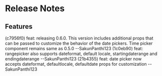 
# Release Notes

## Features
(c7956f0) feat: releasing 0.6.0. This version includes additional props that can be passed to customize the behavior of the date pickers. Time picker component remains same as 0.5.0 --SakunPanthi123
(1c0eb90) feat: rangepicker also supports dateformat, default locale, startingdaterange and endingdaterange --SakunPanthi123
(21b4355) feat: date picker now accepts dateformat, defaultlocale, defaultdate props for customization --SakunPanthi123

